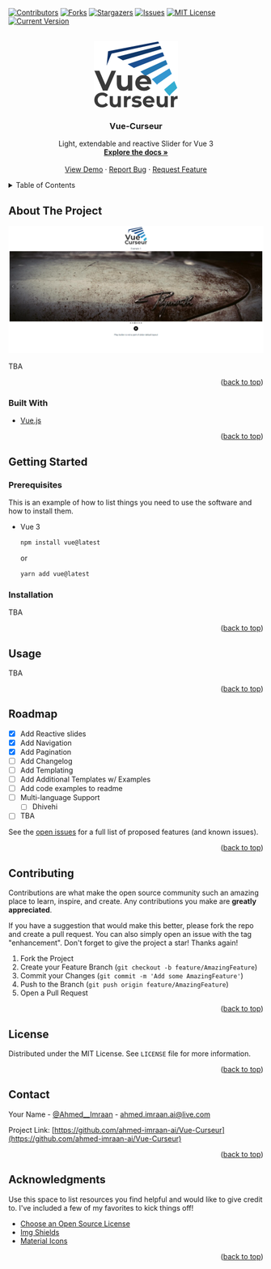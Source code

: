 <div id="top"></div>
<!-- PROJECT SHIELDS -->

[![Contributors][contributors-shield]][contributors-url]
[![Forks][forks-shield]][forks-url]
[![Stargazers][stars-shield]][stars-url]
[![Issues][issues-shield]][issues-url]
[![MIT License][license-shield]][license-url]
[![Current Version][version-shield]][version-url]

<!-- PROJECT LOGO -->
<br />
<div align="center">
  <a href="https://github.com/ahmed-imraan-ai/Vue-Curseur">
    <img src="images/logo.png" alt="Vue-Curseur" width="166" height="132">
  </a>

  <h3 align="center">Vue-Curseur</h3>

  <p align="center">
    Light, extendable and reactive Slider for Vue 3
    <br />
    <a href="https://github.com/ahmed-imraan-ai/Vue-Curseur"><strong>Explore the docs »</strong></a>
    <br />
    <br />
    <a href="https://github.com/ahmed-imraan-ai/Vue-Curseur">View Demo</a>
    ·
    <a href="https://github.com/ahmed-imraan-ai/Vue-Curseur/issues">Report Bug</a>
    ·
    <a href="https://github.com/ahmed-imraan-ai/Vue-Curseur/issues">Request Feature</a>
  </p>
</div>

<!-- TABLE OF CONTENTS -->
<details>
  <summary>Table of Contents</summary>
  <ol>
    <li>
      <a href="#about-the-project">About The Project</a>
      <ul>
        <li><a href="#built-with">Built With</a></li>
      </ul>
    </li>
    <li>
      <a href="#getting-started">Getting Started</a>
      <ul>
        <li><a href="#prerequisites">Prerequisites</a></li>
        <li><a href="#installation">Installation</a></li>
      </ul>
    </li>
    <li><a href="#usage">Usage</a></li>
    <li><a href="#roadmap">Roadmap</a></li>
    <li><a href="#contributing">Contributing</a></li>
    <li><a href="#license">License</a></li>
    <li><a href="#contact">Contact</a></li>
    <li><a href="#acknowledgments">Acknowledgments</a></li>
  </ol>
</details>

<!-- ABOUT THE PROJECT -->

## About The Project

[![Vue-Curseur Example][product-screenshot]](https://profile.sudo520.com)

TBA

<p align="right">(<a href="#top">back to top</a>)</p>

### Built With

-   [Vue.js](https://vuejs.org/)

<p align="right">(<a href="#top">back to top</a>)</p>

<!-- GETTING STARTED -->

## Getting Started

### Prerequisites

This is an example of how to list things you need to use the software and how to install them.

-   Vue 3
    ```sh
    npm install vue@latest
    ```
    or
    ```sh
    yarn add vue@latest
    ```

### Installation

TBA

<p align="right">(<a href="#top">back to top</a>)</p>

<!-- USAGE EXAMPLES -->

## Usage

TBA

<p align="right">(<a href="#top">back to top</a>)</p>

<!-- ROADMAP -->

## Roadmap

-   [x] Add Reactive slides
-   [x] Add Navigation
-   [x] Add Pagination
-   [ ] Add Changelog
-   [ ] Add Templating
-   [ ] Add Additional Templates w/ Examples
-   [ ] Add code examples to readme
-   [ ] Multi-language Support
    -   [ ] Dhivehi
-   [ ] TBA

See the [open issues](https://github.com/ahmed-imraan-ai/Vue-Curseur/issues) for a full list of proposed features (and known issues).

<p align="right">(<a href="#top">back to top</a>)</p>

<!-- CONTRIBUTING -->

## Contributing

Contributions are what make the open source community such an amazing place to learn, inspire, and create. Any contributions you make are **greatly appreciated**.

If you have a suggestion that would make this better, please fork the repo and create a pull request. You can also simply open an issue with the tag "enhancement".
Don't forget to give the project a star! Thanks again!

1. Fork the Project
2. Create your Feature Branch (`git checkout -b feature/AmazingFeature`)
3. Commit your Changes (`git commit -m 'Add some AmazingFeature'`)
4. Push to the Branch (`git push origin feature/AmazingFeature`)
5. Open a Pull Request

<p align="right">(<a href="#top">back to top</a>)</p>

<!-- LICENSE -->

## License

Distributed under the MIT License. See `LICENSE` file for more information.

<p align="right">(<a href="#top">back to top</a>)</p>

<!-- CONTACT -->

## Contact

Your Name - [@Ahmed\_\_Imraan](https://twitter.com/Ahmed__Imraan) - ahmed.imraan.ai@live.com

Project Link: [https://github.com/ahmed-imraan-ai/Vue-Curseur](https://github.com/ahmed-imraan-ai/Vue-Curseur)

<p align="right">(<a href="#top">back to top</a>)</p>

<!-- ACKNOWLEDGMENTS -->

## Acknowledgments

Use this space to list resources you find helpful and would like to give credit to. I've included a few of my favorites to kick things off!

-   [Choose an Open Source License](https://choosealicense.com)
-   [Img Shields](https://shields.io)
-   [Material Icons](https://mui.com/material-ui/material-icons/)

<p align="right">(<a href="#top">back to top</a>)</p>

<!-- MARKDOWN LINKS & IMAGES -->

[contributors-shield]: https://img.shields.io/github/contributors/ahmed-imraan-ai/Vue-Curseur?style=for-the-badge
[contributors-url]: https://github.com/ahmed-imraan-ai/Vue-Curseur/graphs/contributors
[forks-shield]: https://img.shields.io/github/forks/ahmed-imraan-ai/Vue-Curseur?style=for-the-badge
[forks-url]: https://github.com/ahmed-imraan-ai/Vue-Curseur/network/members
[stars-shield]: https://img.shields.io/github/stars/ahmed-imraan-ai/Vue-Curseur?style=for-the-badge
[stars-url]: https://github.com/ahmed-imraan-ai/Vue-Curseur/stargazers
[issues-shield]: https://img.shields.io/github/issues/ahmed-imraan-ai/Vue-Curseur?style=for-the-badge
[issues-url]: https://github.com/ahmed-imraan-ai/Vue-Curseur/issues
[license-shield]: https://img.shields.io/github/license/ahmed-imraan-ai/Vue-Curseur?style=for-the-badge
[license-url]: https://github.com/ahmed-imraan-ai/Vue-Curseur/blob/main/LICENSE
[version-shield]: https://img.shields.io/github/package-json/v/ahmed-imraan-ai/Vue-Curseur?label=Current%20Version&style=for-the-badge
[version-url]: https://github.com/ahmed-imraan-ai/Vue-Curseur/
[product-screenshot]: images/screenshot06012022.png
